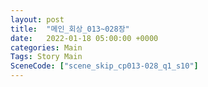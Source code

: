 ```yaml
---
layout: post
title:  "메인_회상_013~028장"
date:   2022-01-18 05:00:00 +0000
categories: Main
Tags: Story Main
SceneCode: ["scene_skip_cp013-028_q1_s10"]
---
```

